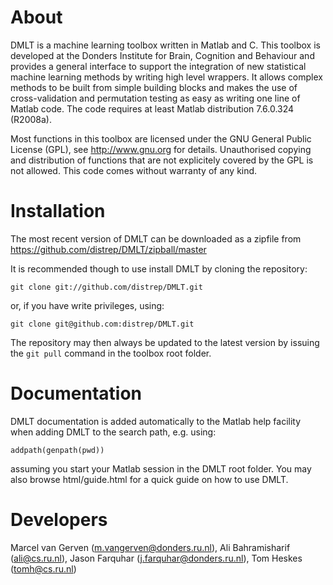# About

DMLT is a machine learning toolbox written in Matlab and C. This toolbox is developed at the Donders Institute for Brain, Cognition and Behaviour and provides a general interface to support the integration of new statistical machine learning methods by writing high level wrappers. It allows complex methods to be built from simple building blocks and makes the use of cross-validation and permutation testing as easy as writing one line of Matlab code. The code requires at least Matlab distribution 7.6.0.324 (R2008a).

Most functions in this toolbox are licensed under the GNU General Public License (GPL), see http://www.gnu.org for details. Unauthorised copying and distribution of functions that are not explicitely covered by the GPL is not allowed. This code comes without warranty of any kind.

# Installation

The most recent version of DMLT can be downloaded as a zipfile from https://github.com/distrep/DMLT/zipball/master

It is recommended though to use install DMLT by cloning the repository:

	git clone git://github.com/distrep/DMLT.git

or, if you have write privileges, using:

	git clone git@github.com:distrep/DMLT.git

The repository may then always be updated to the latest version by issuing the `git pull` command in the toolbox root folder.

# Documentation

DMLT documentation is added automatically to the Matlab help facility when adding DMLT to the search path, e.g. using:

	addpath(genpath(pwd))

assuming you start your Matlab session in the DMLT root folder. You may also browse html/guide.html for a quick guide on how to use DMLT.

# Developers

Marcel van Gerven (m.vangerven@donders.ru.nl), Ali Bahramisharif (ali@cs.ru.nl), Jason Farquhar (j.farquhar@donders.ru.nl), Tom Heskes (tomh@cs.ru.nl)
